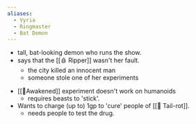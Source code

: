 ```yaml
---
aliases:
  - Vyria
  - Ringmaster
  - Bat Demon
---
```



+ tall, bat-looking demon who runs the show.
+  says that the [[🩸 Ripper]] wasn't her fault.
	* the city killed an innocent man
	* someone stole one of her experiments
* [[🧿Awakened]] experiment doesn't work on humanoids
	* requires beasts to 'stick'.
* Wants to charge (up to) 1gp to 'cure' people of [[🧟 Tail-rot]].
	* needs people to test the drug.